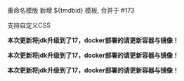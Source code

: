 重命名模版 新增 ${tmdbid} 模板, 合并于 #173

支持自定义CSS


**本次更新将jdk升级到了17，docker部署的请更新容器与镜像！**

**本次更新将jdk升级到了17，docker部署的请更新容器与镜像！**

**本次更新将jdk升级到了17，docker部署的请更新容器与镜像！**